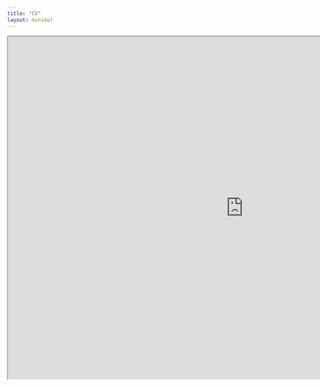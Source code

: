 ```yaml
---
title: "CV"
layout: minimal
---
```


<iframe src="https://drive.google.com/file/d/1QldxaTiimMBRPdjd5czHuYxBzojXWKRG/view?usp=sharing/preview" width="1100" height="800"></iframe>
